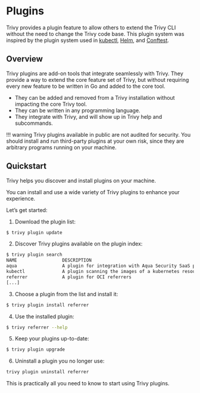 # Plugins
Trivy provides a plugin feature to allow others to extend the Trivy CLI without the need to change the Trivy code base.
This plugin system was inspired by the plugin system used in [kubectl][kubectl], [Helm][helm], and [Conftest][conftest].

## Overview
Trivy plugins are add-on tools that integrate seamlessly with Trivy.
They provide a way to extend the core feature set of Trivy, but without requiring every new feature to be written in Go and added to the core tool.

- They can be added and removed from a Trivy installation without impacting the core Trivy tool.
- They can be written in any programming language.
- They integrate with Trivy, and will show up in Trivy help and subcommands.

!!! warning
    Trivy plugins available in public are not audited for security.
    You should install and run third-party plugins at your own risk, since they are arbitrary programs running on your machine.

## Quickstart
Trivy helps you discover and install plugins on your machine.

You can install and use a wide variety of Trivy plugins to enhance your experience.

Let’s get started:

1. Download the plugin list:

```bash
$ trivy plugin update
```

2. Discover Trivy plugins available on the plugin index:

```bash
$ trivy plugin search
NAME                 DESCRIPTION                                                  MAINTAINER           OUTPUT
aqua                 A plugin for integration with Aqua Security SaaS platform    aquasecurity
kubectl              A plugin scanning the images of a kubernetes resource        aquasecurity
referrer             A plugin for OCI referrers                                   aquasecurity           ✓
[...]
```

3. Choose a plugin from the list and install it:

```bash
$ trivy plugin install referrer
```

4. Use the installed plugin:

```bash
$ trivy referrer --help
```

5. Keep your plugins up-to-date:

```bash
$ trivy plugin upgrade
```

6. Uninstall a plugin you no longer use:

```bash
trivy plugin uninstall referrer
``` 

This is practically all you need to know to start using Trivy plugins.


[kubectl]: https://kubernetes.io/docs/tasks/extend-kubectl/kubectl-plugins/
[helm]: https://helm.sh/docs/topics/plugins/
[conftest]: https://www.conftest.dev/plugins/
